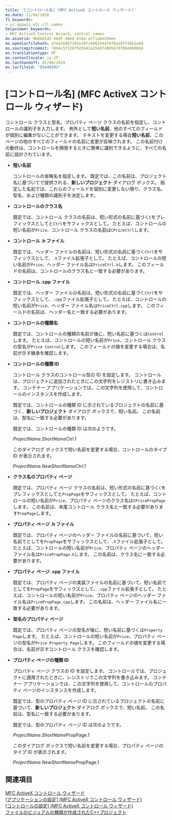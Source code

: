 ```yaml
---
title: '[コントロール名] (MFC ActiveX コントロール ウィザード)'
ms.date: 11/04/2016
f1_keywords:
- vc.appwiz.mfc.ctl.names
helpviewer_keywords:
- MFC ActiveX Control Wizard, control names
ms.assetid: 9b8b81d2-36df-48ed-b58a-a771a0e269ee
ms.openlocfilehash: e7eb1686f191e3bfc60632447978e16ff48b2ab8
ms.sourcegitcommit: 7d64c5f226f925642a25e07498567df8bebb00d4
ms.translationtype: MT
ms.contentlocale: ja-JP
ms.lasthandoff: 05/08/2019
ms.locfileid: "65448593"
---
```

# <a name="control-names-mfc-activex-control-wizard"></a>[コントロール名] (MFC ActiveX コントロール ウィザード)

コントロール クラスと型名、プロパティ ページ クラスの名前を指定し、コントロールの識別子を入力します。 例外として**短い名前**、他のすべてのフィールドが個別に編集がないことができます。 テキストを変更する場合**短い名前**、このページの他のすべてのフィールドの名前に変更が反映されます。 この名前付けの動作は、コントロールを開発するときに簡単に識別できるように、すべての名前に設計されています。

- **短い名前**

   コントロールの省略名を指定します。 既定では、この名前は、プロジェクト名に基づいてで提供される、**新しいプロジェクト** ダイアログ ボックス。 指定した名前では、これらのフィールドを個別に変更しない限り、クラス名、型名、および種類の識別子を決定します。

- **コントロールのクラス名**

   既定では、コントロール クラスの名前は、短い形式の名前に基づく`C`をプレフィックスとしてと`Ctrl`をサフィックスとして。 たとえば、コントロールの短い名前が`Price`、コントロール クラスの名前は`CPriceCtrl`します。

- **コントロール .h ファイル**

   既定では、ヘッダー ファイルの名前は、短い形式の名前に基づく`Ctrl`をサフィックスとして、`.h`ファイル拡張子として。 たとえば、コントロールの短い名前が`Price`、ヘッダー ファイル名は`PriceCtrl.h`します。 このフィールドの名前は、コントロールのクラス名と一致する必要があります。

- **コントロール .cpp ファイル**

   既定では、ヘッダー ファイルの名前は、短い形式の名前に基づく`Ctrl`をサフィックスとして、`.cpp`ファイル拡張子として。 たとえば、コントロールの短い名前が`Price`、ヘッダー ファイル名は`PriceCtrl.cpp`します。 このフィールドの名前は、ヘッダー名と一致する必要があります。

- **コントロールの種類名**

   既定では、コントロールの種類の名前が後に、短い名前に基づくは`Control`します。 たとえば、コントロールの短い名前が`Price`、コントロール クラスの型名が`Price Control`します。 このフィールドの値を変更する場合は、名前が示す継承を確認します。

- **コントロールの種類 ID**

   コントロール クラスのコントロール型の ID を設定します。 コントロールは、プロジェクトに追加されたときにこの文字列をレジストリに書き込みます。 コンテナー アプリケーションでは、この文字列を使用して、コントロールのインスタンスを作成します。

   既定では、コントロールの種類 ID に示されているプロジェクトの名前に基づく、**新しいプロジェクト** ダイアログ ボックスで、短い名前。 この名前は、型名に一致する必要があります。

   既定では、コントロールの種類 ID は次のようです。

   *ProjectName.ShortName*Ctrl.1

   このダイアログ ボックスで短い名前を変更する場合、コントロールのタイプ ID が表示されます。

   *ProjectName.NewShortName*Ctrl.1

- **クラス名のプロパティ ページ**

   既定では、プロパティ ページ クラスの名前は、短い形式の名前に基づく`C`をプレフィックスとしてと`PropPage`をサフィックスとして。 たとえば、コントロールの短い名前が`Price`、プロパティ ページのクラス名は`CPricePropPage`します。 この名前は、末尾コントロール クラス名と一致する必要があります`PropPage`します。

- **プロパティ ページ .h ファイル**

   既定では、プロパティ ページのヘッダー ファイルの名前に基づいて、短い名前でとしてを`PropPage`をサフィックスとして、`.h`ファイル拡張子として。 たとえば、コントロールの短い名前が`Price`、プロパティ ページのヘッダー ファイル名は`PricePropPage.h`します。 この名前は、クラス名に一致する必要があります。

- **プロパティ ページ .cpp ファイル**

   既定では、プロパティ ページの実装ファイルの名前に基づいて、短い名前でとしてを`PropPage`をサフィックスとして、`.cpp`ファイル拡張子として。 たとえば、コントロールの短い名前が`Price`、プロパティ ページのヘッダー ファイル名は`PricePropPage.cpp`します。 この名前は、ヘッダー ファイル名に一致する必要があります。

- **型名のプロパティ ページ**

   既定では、プロパティ ページの型名が後に、短い名前に基づくは`Property Page`します。 たとえば、コントロールの短い名前が`Price`、プロパティ ページの型名が`Price Property Page`します。 このフィールドの値を変更する場合は、名前が示すコントロール クラスを確認します。

- **プロパティ ページの種類 ID**

   プロパティ ページ クラスの ID を設定します。 コントロールでは、プロジェクトに適用されたときに、レジストリでこの文字列を書き込みます。 コンテナー アプリケーションでは、この文字列を使用して、コントロールのプロパティ ページのインスタンスを作成します。

   既定では、型のプロパティ ページ ID に示されているプロジェクトの名前に基づいて、**新しいプロジェクト** ダイアログ ボックスで、短い名前。 この名前は、型名に一致する必要があります。

   既定では、型のプロパティ ページ ID は次のようです。

   *ProjectName.ShortName*PropPage.1

   このダイアログ ボックスで短い名前を変更する場合、プロパティ ページのタイプ ID が表示されます。

   *ProjectName.NewShortName*PropPage.1

## <a name="see-also"></a>関連項目

[MFC ActiveX コントロール ウィザード](../../mfc/reference/mfc-activex-control-wizard.md)<br/>
[[アプリケーションの設定] (MFC ActiveX コントロール ウィザード)](../../mfc/reference/application-settings-mfc-activex-control-wizard.md)<br/>
[[コントロールの設定] (MFC ActiveX コントロール ウィザード)](../../mfc/reference/control-settings-mfc-activex-control-wizard.md)<br/>
[ファイルのビジュアルの種類が作成されたC++プロジェクト](../../build/reference/file-types-created-for-visual-cpp-projects.md)

